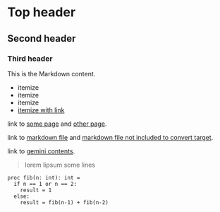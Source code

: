 # Top header
## Second header
### Third header

This is the Markdown content.

- itemize
- itemize
- itemize
- [itemize with link](https://www.tsukuba.ac.jp)

link to [some page](https://www.example.com) and [other page](https://www.google.com).

link to [markdown file](/foo/) and [markdown file not included to convert target](/bar/).

link to [gemini contents](gemini://gemini.circumlunar.space).

> lorem lipsum
> some lines

```
proc fib(n: int): int = 
  if n == 1 or n == 2:
    result = 1
  else:
    result = fib(n-1) + fib(n-2)
```